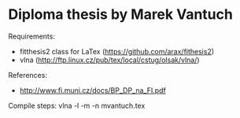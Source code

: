 Diploma thesis by Marek Vantuch
===============================

Requirements:
* fitthesis2 class for LaTex (https://github.com/arax/fithesis2)
* vlna (http://ftp.linux.cz/pub/tex/local/cstug/olsak/vlna/)

References:
* http://www.fi.muni.cz/docs/BP_DP_na_FI.pdf

Compile steps:
vlna -l -m -n mvantuch.tex
